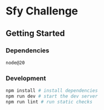 # Sfy Challenge

## Getting Started

### Dependencies

```sh
node@20
```

### Development

```sh
npm install # install dependencies
npm run dev # start the dev server
npm run lint # run static checks
```
